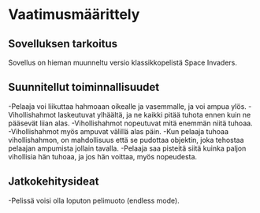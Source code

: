 # Vaatimusmäärittely
## Sovelluksen tarkoitus
Sovellus on hieman muunneltu versio klassikkopelistä Space Invaders.
## Suunnitellut toiminnallisuudet
-Pelaaja voi liikuttaa hahmoaan oikealle ja vasemmalle, ja voi ampua ylös.
-Vihollishahmot laskeutuvat ylhäältä, ja ne kaikki pitää tuhota ennen kuin ne pääsevät liian alas.
-Vihollishahmot nopeutuvat mitä enemmän niitä tuhoaa.
-Vihollishahmot myös ampuvat välillä alas päin.
-Kun pelaaja tuhoaa vihollishahmon, on mahdollisuus että se pudottaa objektin, joka tehostaa pelaajan ampumista jollain tavalla.
-Pelaaja saa pisteitä siitä kuinka paljon vihollisia hän tuhoaa, ja jos hän voittaa, myös nopeudesta.
## Jatkokehitysideat
-Pelissä voisi olla loputon pelimuoto (endless mode).
